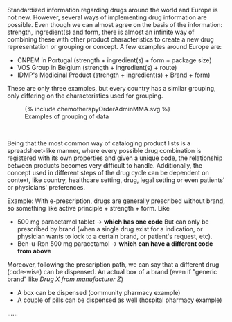 Standardized information regarding drugs around the world and Europe is not new. However, several ways of implementing drug information are possible. Even though we can almost agree on the basis of the information: strength, ingredient(s) and form, there is almost an infinite way of combining these with other product characteristics to create a new drug representation or grouping or concept. A few examples around Europe are:
- CNPEM in Portugal (strength + ingredient(s) + form + package size)
- VOS Group in Belgium (strength + ingredient(s) + route)
- IDMP's Medicinal Product (strength + ingredient(s) + Brand + form)

These are only three examples, but every country has a similar grouping, only differing on the characteristics used for grouping.

<figure>
{% include chemotherapyOrderAdminMMA.svg %}
<figcaption>Examples of grouping of data</figcaption> 

</figure>
<br clear="all"/>


Being that the most common way of cataloging product lists is a spreadsheet-like manner, where every possible drug combination is registered with its own properties and given a unique code, the relationship between products becomes very difficult to handle. Additionally, the concept used in different steps of the drug cycle can be dependent on context, like country, healthcare setting, drug, legal setting or even patients' or physicians' preferences.

Example: With e-prescription, drugs are generally prescribed without brand, so something like active principle + strength + form. Like 
* 500 mg paracetamol tablet -> **which has one code**
But can only be prescribed by brand (when a single drug exist for a indication, or physician wants to lock to a certain brand, or patient's request, etc).
* Ben-u-Ron 500 mg paracetamol -> **which can have a different code from above**

Moreover, following the prescription path, we can say that a different drug (code-wise) can be dispensed. An actual box of a brand (even if "generic brand" like *Drug X from manufacturer Z*)
* A box can be dispensed (community pharmacy example)
* A couple of pills can be dispensed as well (hospital pharmacy example)
  

......